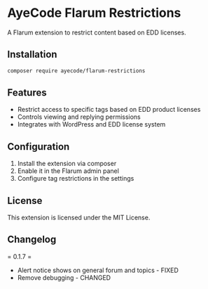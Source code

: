 # AyeCode Flarum Restrictions

A Flarum extension to restrict content based on EDD licenses.

## Installation

```bash
composer require ayecode/flarum-restrictions
```

## Features

- Restrict access to specific tags based on EDD product licenses
- Controls viewing and replying permissions
- Integrates with WordPress and EDD license system

## Configuration

1. Install the extension via composer
2. Enable it in the Flarum admin panel
3. Configure tag restrictions in the settings

## License

This extension is licensed under the MIT License.

## Changelog

= 0.1.7 =
* Alert notice shows on general forum and topics - FIXED
* Remove debugging - CHANGED